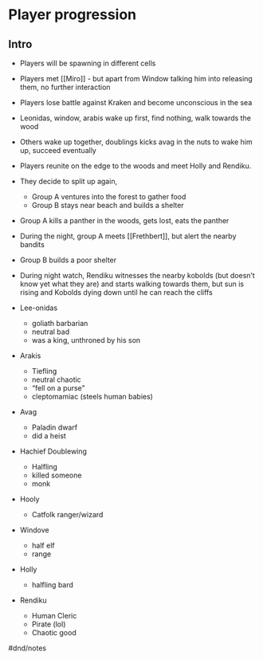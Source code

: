 # Player progression
## Intro
- Players will be spawning in different cells
- Players met [[Miro]] - but apart from Window talking him into releasing them, no further interaction
- Players lose battle against Kraken and become unconscious in the sea

- Leonidas, window, arabis wake up first, find nothing, walk towards the wood
- Others wake up together, doublings kicks avag in the nuts to wake him up, succeed eventually
- Players reunite on the edge to the woods and meet Holly and Rendiku. 
- They decide to split up again,
	- Group A ventures into the forest to gather food
	- Group B stays near beach and builds a shelter
- Group A kills a panther in the woods, gets lost, eats the panther
- During the night, group A meets [[Frethbert]], but alert the nearby bandits
- Group B builds a poor shelter
- During night watch, Rendiku witnesses the nearby kobolds (but doesn’t know yet what they are) and starts walking towards them, but sun is rising and Kobolds dying down until he can reach the cliffs

- Lee-onidas
	- goliath barbarian
	- neutral bad
	- was a king, unthroned by his son
- Arakis
	- Tiefling
	- neutral chaotic
	- “fell on a purse”
	- cleptomamiac (steels human babies)
- Avag
	- Paladin dwarf
	- did a heist
- Hachief Doublewing
	- Halfling
	- killed someone
	- monk
- Hooly
	- Catfolk ranger/wizard
- Windove
	- half elf
	- range
- Holly
	- halfling bard
- Rendiku
	- Human Cleric
	- Pirate (lol)
	- Chaotic good

#dnd/notes